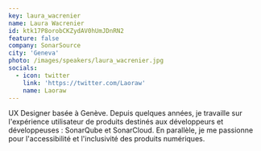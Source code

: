 ```yaml
---
key: laura_wacrenier
name: Laura Wacrenier
id: ktk17P8orobCKZydAV0hUmJDnRN2
feature: false
company: SonarSource
city: 'Geneva'
photo: /images/speakers/laura_wacrenier.jpg
socials:
  - icon: twitter
    link: 'https://twitter.com/Laoraw'
    name: Laoraw
---
```

UX Designer basée à Genève. Depuis quelques années, je travaille sur l'expérience utilisateur de produits destinés aux développeurs et développeuses : SonarQube et SonarCloud. En parallèle, je me passionne pour l'accessibilité et l'inclusivité des produits numériques.